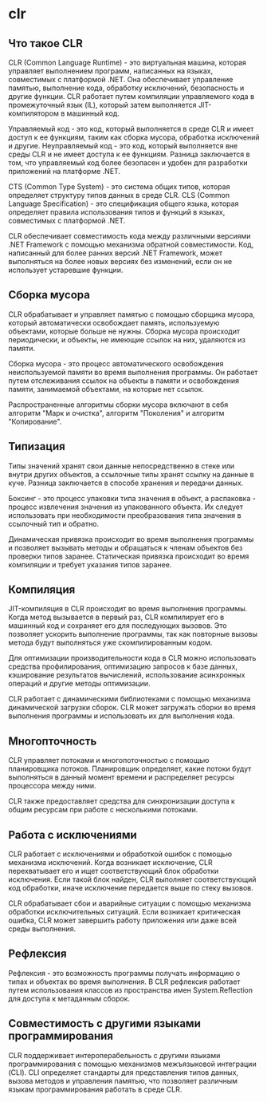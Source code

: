 # clr

## Что такое CLR

CLR (Common Language Runtime) - это виртуальная машина, которая управляет выполнением программ, написанных на языках, совместимых с платформой .NET. Она обеспечивает управление памятью, выполнение кода, обработку исключений, безопасность и другие функции. CLR работает путем компиляции управляемого кода в промежуточный язык (IL), который затем выполняется JIT-компилятором в машинный код.

Управляемый код - это код, который выполняется в среде CLR и имеет доступ к ее функциям, таким как сборка мусора, обработка исключений и другие. Неуправляемый код - это код, который выполняется вне среды CLR и не имеет доступа к ее функциям. Разница заключается в том, что управляемый код более безопасен и удобен для разработки приложений на платформе .NET.

CTS (Common Type System) - это система общих типов, которая определяет структуру типов данных в среде CLR. CLS (Common Language Specification) - это спецификация общего языка, которая определяет правила использования типов и функций в языках, совместимых с платформой .NET.

CLR обеспечивает совместимость кода между различными версиями .NET Framework с помощью механизма обратной совместимости. Код, написанный для более ранних версий .NET Framework, может выполняться на более новых версиях без изменений, если он не использует устаревшие функции.

## Сборка мусора

CLR обрабатывает и управляет памятью с помощью сборщика мусора, который автоматически освобождает память, используемую объектами, которые больше не нужны. Сборка мусора происходит периодически, и объекты, не имеющие ссылок на них, удаляются из памяти.

Сборка мусора - это процесс автоматического освобождения неиспользуемой памяти во время выполнения программы. Он работает путем отслеживания ссылок на объекты в памяти и освобождения памяти, занимаемой объектами, на которые нет ссылок.

Распространенные алгоритмы сборки мусора включают в себя алгоритм "Марк и очистка", алгоритм "Поколения" и алгоритм "Копирование".

## Типизация

Типы значений хранят свои данные непосредственно в стеке или внутри других объектов, а ссылочные типы хранят ссылку на данные в куче. Разница заключается в способе хранения и передачи данных.

Боксинг - это процесс упаковки типа значения в объект, а распаковка - процесс извлечения значения из упакованного объекта. Их следует использовать при необходимости преобразования типа значения в ссылочный тип и обратно.

Динамическая привязка происходит во время выполнения программы и позволяет вызывать методы и обращаться к членам объектов без проверки типов заранее. Статическая привязка происходит во время компиляции и требует указания типов заранее.

## Компиляция

JIT-компиляция в CLR происходит во время выполнения программы. Когда метод вызывается в первый раз, CLR компилирует его в машинный код и сохраняет его для последующих вызовов. Это позволяет ускорить выполнение программы, так как повторные вызовы метода будут выполняться уже скомпилированным кодом.

Для оптимизации производительности кода в CLR можно использовать средства профилирования, оптимизацию запросов к базе данных, кэширование результатов вычислений, использование асинхронных операций и другие методы оптимизации.

CLR работает с динамическими библиотеками с помощью механизма динамической загрузки сборок. CLR может загружать сборки во время выполнения программы и использовать их для выполнения кода.

## Многопточность

CLR управляет потоками и многопоточностью с помощью планировщика потоков. Планировщик определяет, какие потоки будут выполняться в данный момент времени и распределяет ресурсы процессора между ними. 

CLR также предоставляет средства для синхронизации доступа к общим ресурсам при работе с несколькими потоками.

## Работа с исключениями

CLR работает с исключениями и обработкой ошибок с помощью механизма исключений. Когда возникает исключение, CLR перехватывает его и ищет соответствующий блок обработки исключения. Если такой блок найден, CLR выполняет соответствующий код обработки, иначе исключение передается выше по стеку вызовов.

CLR обрабатывает сбои и аварийные ситуации с помощью механизма обработки исключительных ситуаций. Если возникает критическая ошибка, CLR может завершить работу приложения или даже всей среды выполнения.

## Рефлексия

Рефлексия - это возможность программы получать информацию о типах и объектах во время выполнения. В CLR рефлексия работает путем использования классов из пространства имен System.Reflection для доступа к метаданным сборок.

## Совместимость с другими языками программирования

CLR поддерживает интероперабельность с другими языками программирования с помощью механизмов межъязыковой интеграции (CLI). CLI определяет стандарты для представления типов данных, вызова методов и управления памятью, что позволяет различным языкам программирования работать в среде CLR.

